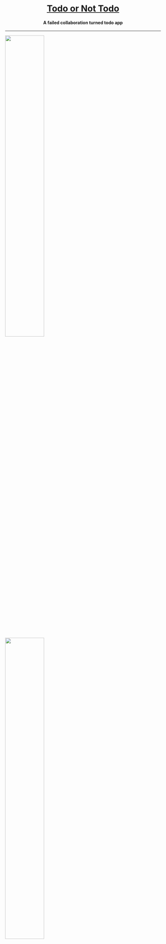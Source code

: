 <a href="https://expo.io/@perry-olsson/todo-or-not-todo"><h1 align="center">Todo or Not Todo</h1></a>

<h4 align="center">A failed collaboration turned todo app</h4>

---

<span>
<img align="center" src="./Client/assets/PS-2.png" height="50%"/>
<img align="center" src="./Client/assets/PS-3.png" height="50%"/>
<img align="center" src="./Client/assets/PS-4.png" height="50%"/>
<img align="center" src="./Client/assets/PS-5.png" height="50%"/>
<img align="center" src="./Client/assets/PS-6.png" height="50%"/>
<img align="center" src="./Client/assets/PS-7.png" height="50%"/>
<img align="center" src="./Client/assets/PS-8.png" height="50%"/>
<img align="center" src="./Client/assets/PS-9.png" height="50%"/>
<img align="center" src="./Client/assets/PS-10.png" height="50%"/>
</span>

---

<h5 align="center">iOS preview: <a href="https://appetize.io/embed/ynp0qcfphh663b67hhgzk28yfm">https://appetize.io/embed/ynp0qcfphh663b67hhgzk28yfm</a></h5>

<h5 align="center">Android preview: <a href="https://appetize.io/embed/p0bf0m7d7m15twcgabtenuj9nw">https://appetize.io/embed/p0bf0m7d7m15twcgabtenuj9nw</a></h5>

## Project Status -- ON HOLD

This was originally an impromtu collaboration with a friend whose education was put on hold via the pandemic in the attempt to build a social/event planning application. I built the account creation and authentication and ended up with an application you could register and log into just to find a blank page. I wanted at least something to show for, so I spent a few days building my first todo app.

In the future I plan on scrapping the todo portion and creating a subscription management application in its place. As I've been known to continue paying for subscriptions I don't use any longer.

## Feature Overview

- React Native application (functioning builds for both Android and iOS)
- Account creation/authentication with server and client side validation.
- Persistant sessions
- Email account confirmation using SMTP
- Create and delete persistant todo items with bulleted notes
- Account deletion
- Loading display module that targets individual components

## Run Locally

1. clone the repo
2. install <a href="https://docs.expo.io/get-started/installation/">Expo</a> if needed.

#### Api setup

- With <a href="https://docs.docker.com/get-docker/">Docker</a> (recommended)

1. Run `npm install` in the API directory
2. Create a .env file following the template
3. Run `docker-compose up -d`
4. `npm run db:init`
5. `npx mikro-orm migration:up`
6. `npm run dev` OR `npm run watch` and `npm run dev:js` in a new terminal

#### Client set up

1. Run `npm install` in the Client directory
2. Create a .env file following the template
3. Run `npm run dev`

## Reflection

**TLDR**<br/>As mentioned above the project was originally a collaboration. I went into it with the mindset of creating an UX/UI focused application from start to finish. The collaboration fizzled out so it ended up turning into a simple todo app with production ready account creation and authentication.

#### Inspiration

I had just finished the React Native section of an online course I was taking and was feeling fairly confident using it. Around that time I met someone at a party who was in their senior year at MIT. He had a very interesting idea for a social media application that was focused on facilitating actual meet ups and/or events. The application was certainly going to require users to create accounts and have authentication so having had experience with that, I got started on it. The friend I had met ended up getting busy with school and the application at the point, just had users logging into a blank page, so I decided to create a light weight todo app.

#### Notable Technologies

- React Native
- Formik
- Postgresql
- Mikro-orm
- GraphQL with Apollo
- type-graphql
- Nodemailer
- Typescript

#### Challenges and Takeaways

Using React Native can definitely prove difficult at times. My biggest gripe was error messages and debugging. 80% of the errors point you to code that isn't yours (presumably react native code) and you are left to try and find the bug on intuition alone. Once you actually get it working though, being able to spit out two working applications for different operating systems is quite nice. Now I haven't had any experience using a different cross-platform framework, or building an application with their native tools, but if you're well versed in react, react native is still a good choice despite it's sore spots.

On the server side, the api was built with GraphQL and uses postgres to persist data. At first, it seemed like there was going to end up being duplicated types all over the place so I did some research and came across the type-graphql library. It ended up meshing incredibly well with Mikro-orm and saved me from any and all duplication of types. Both type-graphql and Mikro-orm allow the use of decorators within a typescript class to declare GraphQL types and schema respectively. The end result is a single file for each database entity that declares a typescript type, GraphQL type, and database table. Pure joy.

The backend was written in typescript right from the beginning as I had just recently began to use typescript and felt it was absolutely worth the extra overhead of creating and dealing with types. So much so that when I came back to the project after a couple of months away, I immediately integrated typescript with the react native application. The ease of migrating an application from javascript to typescript is incredible. It enables you to go at whatever pace you would like. You can write your new code with typescript and slowly migrate old files over as you see fit, all without breaking the application. In situations where the choice is mine, I don't think I could ever choose javascript again. The silly (and not silly) errors that static type checking catches for you end up saving you time in the long run, especially as an application grows. And who doesn't love autocomplete anyways.
